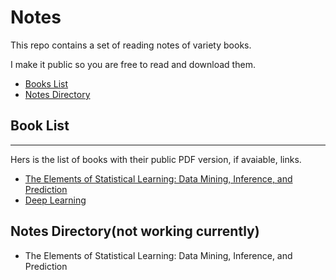 # Notes
This repo contains a set of reading notes of variety books. 

I make it public so you are free to read and download them.

* [Books List](#book-list)
* [Notes Directory](#notes-directory)

## Book List ##
---
Hers is the list of books with their public PDF version, if avaiable, links.

* [The Elements of Statistical Learning: Data Mining, Inference, and Prediction](http://statweb.stanford.edu/~tibs/ElemStatLearn/printings/ESLII_print10.pdf)
* [Deep Learning](http://www.deeplearningbook.org/)

## Notes Directory(not working currently)
* The Elements of Statistical Learning: Data Mining, Inference, and Prediction
